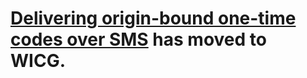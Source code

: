 # [Delivering origin-bound one-time codes over SMS](https://github.com/wicg/sms-one-time-codes) has moved to WICG.
